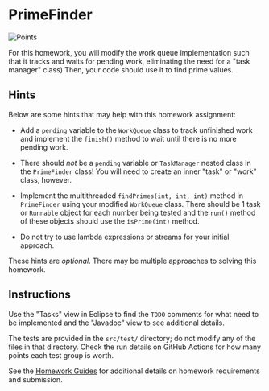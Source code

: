 PrimeFinder
=================================================

![Points](../../blob/badges/points.svg)

For this homework, you will modify the work queue implementation such that it tracks and waits for pending work, eliminating the need for a "task manager" class) Then, your code should use it to find prime values.

## Hints ##

Below are some hints that may help with this homework assignment:

  - Add a `pending` variable to the `WorkQueue` class to track unfinished work and implement the `finish()` method to wait until there is no more pending work.

  - There should *not* be a `pending` variable or `TaskManager` nested class in the `PrimeFinder` class! You will need to create an inner "task" or "work" class, however.
  
  - Implement the multithreaded `findPrimes(int, int, int)` method in `PrimeFinder` using your modified `WorkQueue` class. There should be 1 task or `Runnable` object for each number being tested and the `run()` method of these objects should use the `isPrime(int)` method.
  
  - Do not try to use lambda expressions or streams for your initial approach.
  
These hints are *optional*. There may be multiple approaches to solving this homework.

## Instructions ##

Use the "Tasks" view in Eclipse to find the `TODO` comments for what need to be implemented and the "Javadoc" view to see additional details.

The tests are provided in the `src/test/` directory; do not modify any of the files in that directory. Check the run details on GitHub Actions for how many points each test group is worth. 

See the [Homework Guides](https://usf-cs272-spring2023.github.io/guides/homework/) for additional details on homework requirements and submission.
